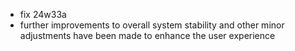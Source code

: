 - fix 24w33a
- further improvements to overall system stability and other minor adjustments have been made to enhance the user experience
